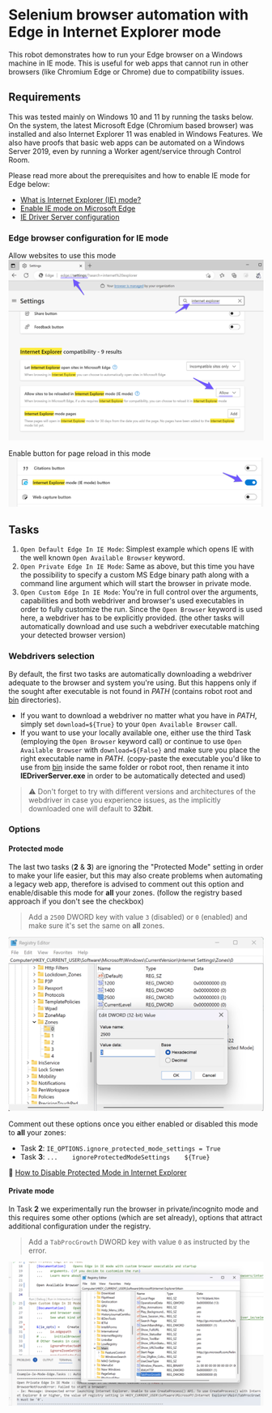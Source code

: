 # Selenium browser automation with Edge in Internet Explorer mode

This robot demonstrates how to run your Edge browser on a Windows machine in IE mode.
This is useful for web apps that cannot run in other browsers (like Chromium Edge or
Chrome) due to compatibility issues.


## Requirements

This was tested mainly on Windows 10 and 11 by running the tasks below. On the system,
the latest Microsoft Edge (Chromium based browser) was installed and also Internet
Explorer 11 was enabled in Windows Features. We also have proofs that basic web apps
can be automated on a Windows Server 2019, even by running a Worker agent/service
through Control Room.

Please read more about the prerequisites and how to enable IE mode for Edge below:
- [What is Internet Explorer (IE) mode?](https://learn.microsoft.com/en-us/deployedge/edge-ie-mode)
- [Enable IE mode on Microsoft Edge](https://docs.oracle.com/cd/F52330_01/installation_guides/insbridge_rm_client_guide/Content/Guides_RateManager/Insbridge%20RateManager%20Client%20Setup%20Guide/Enable%20IE%20mode%20on%20Microsoft%20Edge.htm)
- [IE Driver Server configuration](https://www.selenium.dev/documentation/ie_driver_server/#required-configuration)


### Edge browser configuration for IE mode

Allow websites to use this mode
![Edge IE Settings](./img/1-edge-ie-settings.png)

Enable button for page reload in this mode
![Edge IE Button](./img/2-edge-ie-button.png)


## Tasks

1. `Open Default Edge In IE Mode`: Simplest example which opens IE with the well known
  `Open Available Browser` keyword.
2. `Open Private Edge In IE Mode`: Same as above, but this time you have the possibility
  to specify a custom MS Edge binary path along with a command line argument which will
  start the browser in private mode.
3. `Open Custom Edge In IE Mode`: You're in full control over the arguments,
  capabilities and both webdriver and browser's used executables in order to fully
  customize the run. Since the `Open Browser` keyword is used here, a webdriver has to
  be explicitly provided. (the other tasks will automatically download and use such a
  webdriver executable matching your detected browser version)


### Webdrivers selection

By default, the first two tasks are automatically downloading a webdriver adequate to
the browser and system you're using. But this happens only if the sought after
executable is not found in *PATH* (contains robot root and [bin](./bin/) directories).

- If you want to download a webdriver no matter what you have in *PATH*, simply set
  `download=${True}` to your `Open Available Browser` call.
- If you want to use your locally available one, either use the third Task (employing
  the `Open Browser` keyword call) or continue to use `Open Available Browser` with
  `download=${False}` and make sure you place the right executable name in *PATH*.
  (copy-paste the executable you'd like to use from [bin](./bin/) inside the same
  folder or robot root, then rename it into **IEDriverServer.exe** in order to be
  automatically detected and used)

> ⚠️ Don't forget to try with different versions and architectures of the webdriver in
> case you experience issues, as the implicitly downloaded one will default to
> **32bit**.


### Options


#### Protected mode

The last two tasks (**2** & **3**) are ignoring the "Protected Mode" setting in order
to make your life easier, but this may also create problems when automating a legacy
web app, therefore is advised to comment out this option and enable/disable this mode
for **all** your zones. (follow the registry based approach if you don't see the
checkbox)

> Add a `2500` DWORD key with value `3` (disabled) or `0` (enabled) and make sure it's
> set the same on **all** zones.

![Protected mode](./img/3-protected-mode.png)

Comment out these options once you either enabled or disabled this mode to **all** your
zones:
- Task **2**: `IE_OPTIONS.ignore_protected_mode_settings = True`
- Task **3**: `...    ignoreProtectedModeSettings    ${True}`

🔗 [How to Disable Protected Mode in Internet Explorer](https://www.lifewire.com/how-to-disable-protected-mode-in-internet-explorer-2624507)


#### Private mode

In Task **2** we experimentally run the browser in private/incognito mode and this
requires some other options (which are set already), options that attract additional
configuration under the registry.

> Add a `TabProcGrowth` DWORD key with value `0` as instructed by the error.

![CLI args](./img/4-cli-args.png)
